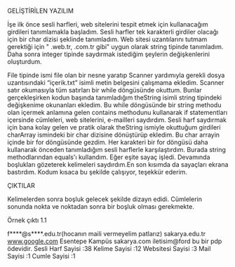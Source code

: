 GELİŞTİRİLEN YAZILIM


İşe ilk önce sesli harfleri, web sitelerini tespit etmek için kullanacağım girdileri tanımlamakla başladım. 
Sesli harfler tek karakterli girdiler olacağı için bir char dizisi şeklinde tanımladım. Web sitesi uzantılarını tutmam gerektiği için 
" .web.tr, .com.tr gibi" uygun olarak string tipinde tanımladım. Daha sonra integer tipinde saydırmak istediğim şeylerin değişkenlerini 
oluşturdum.

File tipinde ismi file olan bir nesne yaratıp Scanner yardımıyla gerekli dosya uzantısındaki “içerik.txt” isimli metin belgesini
çalışmama ekledim. Scanner satır okumasıyla tüm satırları bir while döngüsünde okuttum. Bunlar gerçekleşirken kodun başında tanımladığım 
theString isimli string tipindeki değişkenime okunanları ekledim. Bu while döngüsünde bir string methodu olan içermek anlamına gelen 
contains methodunu kullanarak if statementları içersinde cümleleri, web sitelerini, e-mailleri saydırdım.
Sesli harf saydırmak için bana kolay gelen ve pratik olarak theString ismiyle okuttuğum girdileri charArray ismindeki bir char
dizisine dönüştürüp ekledim. Bu char arrayin içinde bir for döngüsünde gezdim. Her karakteri bir for döngüsü daha kullanarak önceden
tanımladığım sesli harflerle karşılaştırdım. Burada string methodlarından equals'ı kullandım. Eğer eşite sayaç işledi. Devamında 
boşlukları gözeterek kelimeleri saydırdım.En son kısımda da sayaçları ekrana bastırdım. Kodum kısaca bu şekilde çalışıyor,
teşekkür ederim.



ÇIKTILAR


Kelimelerden sonra boşluk gelecek şekilde dizayn edidi. Cümlelerin sonunda nokta ve noktadan sonra bir boşluk olması gerekmekte.

Örnek çıktı 1.1

f****@s****.edu.tr(hocanın maili vermeyelim patlarız) sakarya.edu.tr www.google.com Esentepe 
Kampüs sakarya.com iletisim@ford bu bir pdp ödevidir. 
Sesli Harf Sayisi :38
Kelime Sayisi :12
Websitesi Sayisi :3
Mail Sayisi :1
Cumle Sayisi :1
